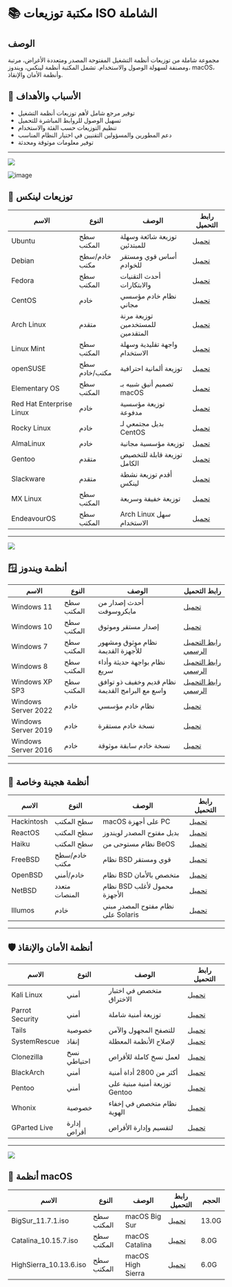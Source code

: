 # 📚 مكتبة توزيعات ISO الشاملة
## الوصف
مجموعة شاملة من توزيعات أنظمة التشغيل المفتوحة المصدر ومتعددة الأغراض، مرتبة ومصنفة لسهولة الوصول والاستخدام. تشمل المكتبة أنظمة لينكس، ويندوز، macOS، وأنظمة الأمان والإنقاذ.
## 🎯 الأسباب والأهداف
- توفير مرجع شامل لأهم توزيعات أنظمة التشغيل
- تسهيل الوصول للروابط المباشرة للتحميل
- تنظيم التوزيعات حسب الفئة والاستخدام
- دعم المطورين والمسؤولين التقنيين في اختيار النظام المناسب
- توفير معلومات موثوقة ومحدثة
---
![](https://media.giphy.com/media/v1.Y2lkPTc5MGI3NjExbHdiYmQ5cHZ1YjF1bzJlcGFqMm11enZpcnlvZDlhYjVzYXJnNDZlNyZlcD12MV9naWZzX3NlYXJjaCZjdD1n/S9RnJWRWoiRZlHgaHa/giphy.gif)

![image](https://github.com/user-attachments/assets/6f35669e-48c4-46d6-899c-276f27b936fb)

## 🐧 توزيعات لينكس
| الاسم | النوع | الوصف | رابط التحميل |
|-------|--------|--------|---------------|
| Ubuntu | سطح المكتب | توزيعة شائعة وسهلة للمبتدئين | [تحميل](https://ubuntu.com/download) |
| Debian | خادم/سطح مكتب | أساس قوي ومستقر للخوادم | [تحميل](https://www.debian.org/download) |
| Fedora | سطح المكتب | أحدث التقنيات والابتكارات | [تحميل](https://getfedora.org/workstation/) |
| CentOS | خادم | نظام خادم مؤسسي مجاني | [تحميل](https://www.centos.org/download/) |
| Arch Linux | متقدم | توزيعة مرنة للمستخدمين المتقدمين | [تحميل](https://archlinux.org/download/) |
| Linux Mint | سطح المكتب | واجهة تقليدية وسهلة الاستخدام | [تحميل](https://www.linuxmint.com/download.php) |
| openSUSE | سطح مكتب/خادم | توزيعة ألمانية احترافية | [تحميل](https://www.opensuse.org/download/) |
| Elementary OS | سطح المكتب | تصميم أنيق شبيه بـ macOS | [تحميل](https://elementary.io/) |
| Red Hat Enterprise Linux | خادم | توزيعة مؤسسية مدفوعة | [تحميل](https://www.redhat.com/en/technologies/linux-platforms/enterprise-linux) |
| Rocky Linux | خادم | بديل مجتمعي لـ CentOS | [تحميل](https://rockylinux.org/download) |
| AlmaLinux | خادم | توزيعة مؤسسية مجانية | [تحميل](https://almalinux.org/get-almalinux/) |
| Gentoo | متقدم | توزيعة قابلة للتخصيص الكامل | [تحميل](https://www.gentoo.org/downloads/) |
| Slackware | متقدم | أقدم توزيعة نشطة لينكس | [تحميل](http://www.slackware.com/getslack/) |
| MX Linux | سطح المكتب | توزيعة خفيفة وسريعة | [تحميل](https://mxlinux.org/download-links/) |
| EndeavourOS | سطح المكتب | Arch Linux سهل الاستخدام | [تحميل](https://endeavouros.com/download/) |
---
![](https://media.giphy.com/media/v1.Y2lkPTc5MGI3NjExdGVuMDcyM2xjMWR1eXIyMG9mNGQ2dmEzOGo5Y3ZvdHprZmV5cXhwOSZlcD12MV9naWZzX3NlYXJjaCZjdD1n/l41YcLtmnhYyUlbfq/giphy.gif)
## 🪟 أنظمة ويندوز
| الاسم | النوع | الوصف | رابط التحميل |
|-------|--------|--------|---------------|
| Windows 11 | سطح المكتب | أحدث إصدار من مايكروسوفت | [تحميل](https://www.microsoft.com/software-download/windows11) |
| Windows 10 | سطح المكتب | إصدار مستقر وموثوق | [تحميل](https://www.microsoft.com/software-download/windows10) |
| Windows 7 | سطح المكتب | نظام موثوق ومشهور للأجهزة القديمة | [رابط التحميل الرسمي](https://windows-7-sp1.ar.uptodown.com/windows) |
| Windows 8 | سطح المكتب | نظام بواجهة حديثة وأداء سريع | [رابط التحميل الرسمي](https://www.geekarabi.com/download-windows-8/) |
| Windows XP SP3 | سطح المكتب | نظام قديم وخفيف ذو توافق واسع مع البرامج القديمة | [رابط التحميل الرسمي](https://www.ztech2you.com/2017/08/download-windows-xp-sp3-iso.html) |
| Windows Server 2022 | خادم | نظام خادم مؤسسي | [تحميل](https://www.microsoft.com/evalcenter/evaluate-windows-server-2022) |
| Windows Server 2019 | خادم | نسخة خادم مستقرة | [تحميل](https://www.microsoft.com/evalcenter/evaluate-windows-server-2019) |
| Windows Server 2016 | خادم | نسخة خادم سابقة موثوقة | [تحميل](https://www.microsoft.com/evalcenter/evaluate-windows-server-2016) |
---
## 🔗 أنظمة هجينة وخاصة
| الاسم | النوع | الوصف | رابط التحميل |
|-------|--------|--------|---------------|
| Hackintosh | سطح المكتب | macOS على أجهزة PC | [تحميل](https://dortania.github.io/OpenCore-Install-Guide/) |
| ReactOS | سطح المكتب | بديل مفتوح المصدر لويندوز | [تحميل](https://reactos.org/download/) |
| Haiku | سطح المكتب | نظام مستوحى من BeOS | [تحميل](https://www.haiku-os.org/get-haiku/) |
| FreeBSD | خادم/سطح مكتب | نظام BSD قوي ومستقر | [تحميل](https://www.freebsd.org/where/) |
| OpenBSD | خادم/أمني | نظام BSD متخصص بالأمان | [تحميل](https://www.openbsd.org/faq/faq4.html) |
| NetBSD | متعدد المنصات | نظام BSD محمول لأغلب الأجهزة | [تحميل](https://www.netbsd.org/releases/) |
| Illumos | خادم | نظام مفتوح المصدر مبني على Solaris | [تحميل](https://www.illumos.org/downloads/) |
---
## 🛡️ أنظمة الأمان والإنقاذ
| الاسم | النوع | الوصف | رابط التحميل |
|-------|--------|--------|---------------|
| Kali Linux | أمني | متخصص في اختبار الاختراق | [تحميل](https://www.kali.org/get-kali/) |
| Parrot Security | أمني | توزيعة أمنية شاملة | [تحميل](https://www.parrotsec.org/download/) |
| Tails | خصوصية | للتصفح المجهول والآمن | [تحميل](https://tails.boum.org/install/) |
| SystemRescue | إنقاذ | لإصلاح الأنظمة المعطلة | [تحميل](https://www.system-rescue.org/download/) |
| Clonezilla | نسخ احتياطي | لعمل نسخ كاملة للأقراص | [تحميل](https://clonezilla.org/downloads.php) |
| BlackArch | أمني | أكثر من 2800 أداة أمنية | [تحميل](https://blackarch.org/downloads.html) |
| Pentoo | أمني | توزيعة أمنية مبنية على Gentoo | [تحميل](https://www.pentoo.ch/download/) |
| Whonix | خصوصية | نظام متخصص في إخفاء الهوية | [تحميل](https://www.whonix.org/wiki/Download) |
| GParted Live | إدارة أقراص | لتقسيم وإدارة الأقراص | [تحميل](https://gparted.org/download.php) |
---
![](https://media.giphy.com/media/v1.Y2lkPTc5MGI3NjExNmJmdzczZDZnZGhqeTQ2MTNkYW1qbHJ0ajI2aXhsdWJ6YmNpZWJ2NCZlcD12MV9naWZzX3NlYXJjaCZjdD1n/sST6lxYUtf79v0rpCm/giphy.gif)
## 🍎 أنظمة macOS
| الاسم | النوع | الوصف | رابط التحميل | الحجم |
|-------|--------|--------|---------------|-------|
| BigSur_11.7.1.iso | سطح المكتب | macOS Big Sur | [تحميل](https://archive.org/download/macos_iso/BigSur_11.7.1.iso) | 13.0G |
| Catalina_10.15.7.iso | سطح المكتب | macOS Catalina | [تحميل](https://archive.org/download/macos_iso/Catalina_10.15.7.iso) | 8.0G |
| HighSierra_10.13.6.iso | سطح المكتب | macOS High Sierra | [تحميل](https://archive.org/download/macos_iso/HighSierra_10.13.6.iso) | 6.0G |
